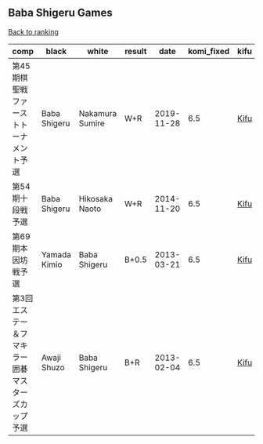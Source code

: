 ## Baba Shigeru Games

[Back to ranking](../../index.md)




| **comp** | **black** | **white** | **result** | **date** | **komi_fixed** | **kifu** | 
| --- | --- | --- | --- | --- | --- | --- |
| 第45期棋聖戦ファーストトーナメント予選 | Baba Shigeru | Nakamura Sumire | W+R | 2019-11-28 | 6.5 | [Kifu](https://kifudepot.net/kifucontents.php?id=PmmRWCSvDIemZQ%2FWu8e%2FeA%3D%3D) | 
| 第54期十段戦予選 | Baba Shigeru | Hikosaka Naoto | W+R | 2014-11-20 | 6.5 | [Kifu](https://kifudepot.net/kifucontents.php?id=gx%2FAt7rlkiCfP%2BJULrR3BA%3D%3D) | 
| 第69期本因坊戦予選 | Yamada Kimio | Baba Shigeru | B+0.5 | 2013-03-21 | 6.5 | [Kifu](https://kifudepot.net/kifucontents.php?id=%2FMD1Slf9%2B9iDvqo4IsAGvw%3D%3D) | 
| 第3回エステー＆フマキラー囲碁マスターズカップ予選 | Awaji Shuzo | Baba Shigeru | B+R | 2013-02-04 | 6.5 | [Kifu](https://kifudepot.net/kifucontents.php?id=08n2YvbPhuFE7lJKh5cfTA%3D%3D) |




